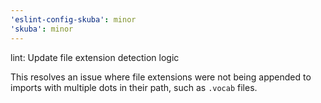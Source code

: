 ```yaml
---
'eslint-config-skuba': minor
'skuba': minor
---
```


lint: Update file extension detection logic

This resolves an issue where file extensions were not being appended to imports with multiple dots in their path, such as `.vocab` files.
